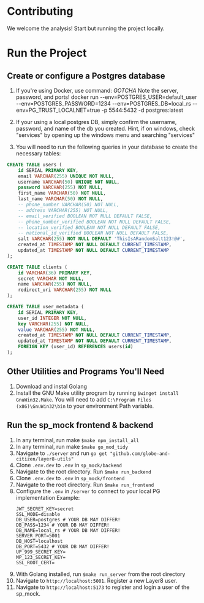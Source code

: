 # Contributing
We welcome the analysis! Start but running the project locally. 

# Run the Project
## Create or configure a Postgres database
1) If you're using Docker, use command: 
*GOTCHA* Note the server, password, and ports!
docker run --env=POSTGRES_USER=default_user --env=POSTGRES_PASSWORD=1234 --env=POSTGRES_DB=local_rs --env=PG_TRUST_LOCALNET=true -p 5544:5432 -d postgres:latest

2) If your using a local postgres DB, simply confirm the username, password, and name of the db you created.
Hint, if on windows, check "services" by opening up the windows menu and searching "services"

2) You will need to run the following queries in your database to create the necessary tables:

``` sql
CREATE TABLE users (
    id SERIAL PRIMARY KEY,
    email VARCHAR(255) UNIQUE NOT NULL,
    username VARCHAR(50) UNIQUE NOT NULL,
    password VARCHAR(255) NOT NULL,
    first_name VARCHAR(50) NOT NULL,
    last_name VARCHAR(50) NOT NULL,
    -- phone_number VARCHAR(50) NOT NULL,
    -- address VARCHAR(255) NOT NULL,
    -- email_verified BOOLEAN NOT NULL DEFAULT FALSE,
    -- phone_number_verified BOOLEAN NOT NULL DEFAULT FALSE,
    -- location_verified BOOLEAN NOT NULL DEFAULT FALSE,
    -- national_id_verified BOOLEAN NOT NULL DEFAULT FALSE,
    salt VARCHAR(255) NOT NULL DEFAULT 'ThisIsARandomSalt123!@#',
    created_at TIMESTAMP NOT NULL DEFAULT CURRENT_TIMESTAMP,
    updated_at TIMESTAMP NOT NULL DEFAULT CURRENT_TIMESTAMP
);

CREATE TABLE clients (
	id VARCHAR(36) PRIMARY KEY,
	secret VARCHAR NOT NULL,
	name VARCHAR(255) NOT NULL,
	redirect_uri VARCHAR(255) NOT NULL
);

CREATE TABLE user_metadata (
    id SERIAL PRIMARY KEY,
    user_id INTEGER NOT NULL,
    key VARCHAR(255) NOT NULL,
    value VARCHAR(255) NOT NULL,
    created_at TIMESTAMP NOT NULL DEFAULT CURRENT_TIMESTAMP,
    updated_at TIMESTAMP NOT NULL DEFAULT CURRENT_TIMESTAMP,
    FOREIGN KEY (user_id) REFERENCES users(id)
);
```

## Other Utilities and Programs You'll Need
1) Download and instal Golang
2) Install the GNU Make utility program by running `$winget install GnuWin32.Make`. You will need to add `C:\Program Files (x86)\GnuWin32\bin` to your environment Path variable.

## Run the sp_mock frontend & backend
1) In any terminal, run make `$make npm_install_all`
2) In any terminal, run make `$make go_mod_tidy`
3) Navigate to `./server` and run `go get "github.com/globe-and-citizen/layer8-utils"`
4) Clone `.env.dev` to `.env` in `sp_mock/backend`
5) Navigate to the root directory. Run `$make run_backend`
4) Clone `.env.dev` to `.env` in `sp_mock/frontend`
8) Navigate to the root directory. Run `$make run_frontend`
9) Configure the `.env` in `/server` to connect to your local PG implementation
    Example: 
    ```
    JWT_SECRET_KEY=secret
    SSL_MODE=disable
    DB_USER=postgres # YOUR DB MAY DIFFER!
    DB_PASS=1234 # YOUR DB MAY DIFFER!
    DB_NAME=local_rs # YOUR DB MAY DIFFER!
    SERVER_PORT=5001
    DB_HOST=localhost
    DB_PORT=5432 # YOUR DB MAY DIFFER!
    UP_999_SECRET_KEY=
    MP_123_SECRET_KEY=
    SSL_ROOT_CERT=
    ```
10) With Golang installed, run `$make run_server` from the root directory
11) Navigate to `http://localhost:5001`. Register a new Layer8 user.
12) Navigate to `http://localhost:5173` to register and login a user of the sp_mock.
